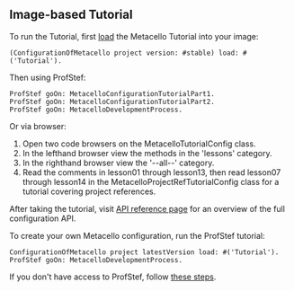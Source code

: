## Image-based Tutorial ##
To run the Tutorial, first [load](DownloadMetacello#Tutorial_&_API_Reference.md) the Metacello Tutorial into your image:
```
(ConfigurationOfMetacello project version: #stable) load: #('Tutorial').
```

Then using ProfStef:
```
ProfStef goOn: MetacelloConfigurationTutorialPart1.
ProfStef goOn: MetacelloConfigurationTutorialPart2.
ProfStef goOn: MetacelloDevelopmentProcess.
```
Or via browser:
  1. Open two code browsers on the MetacelloTutorialConfig class.
  1. In the lefthand browser view the methods in the 'lessons' category.
  1. In the righthand browser view the '--all--' category.
  1. Read the comments in lesson01 through lesson13, then read lesson07 through lesson14 in the MetacelloProjectRefTutorialConfig class for a tutorial covering project references.

After taking the tutorial, visit [API reference page](APIReference.md) for an overview of the full configuration API.

To create your own Metacello configuration, run the ProfStef tutorial:
```
ConfigurationOfMetacello project latestVersion load: #('Tutorial').
ProfStef goOn: MetacelloDevelopmentProcess.
```

If you don't have access to ProfStef, follow [these steps](CreateMetacelloConfiguration.md).